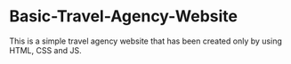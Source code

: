 # Basic-Travel-Agency-Website
This is a simple travel agency website that has been created only by using HTML, CSS and JS.
